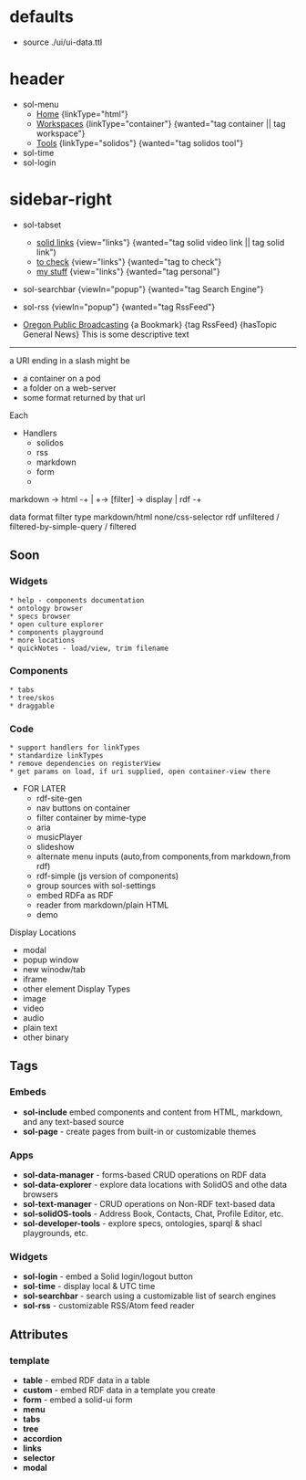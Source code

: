 # defaults
  * source ./ui/ui-data.ttl

# header

  * sol-menu
    * [Home]("./ui/home.html") {linkType="html"}
    * [Workspaces]()           {linkType="container"} {wanted="tag container || tag workspace"}
    * [Tools]()                {linkType="solidos"}   {wanted="tag solidos tool"}
  * sol-time
  * sol-login

# sidebar-right

  * sol-tabset
    * [solid links]() {view="links"}   {wanted="tag solid video link || tag solid link")
    * [to check]()    {view="links"}   {wanted="tag to check"}      
    * [my stuff]()    {view="links"}   {wanted="tag personal"}      
  * sol-searchbar     {viewIn="popup"} {wanted="tag Search Engine"} 
  * sol-rss           {viewIn="popup"} {wanted="tag RssFeed"}       


* [Oregon Public Broadcasting](https://api.opb.arcpublishing.com/feeds/rss/?website=opb)
    {a Bookmark}
    {tag RssFeed}
    {hasTopic General News}
    This is some descriptive text

-----------------------------------------------------------------------------


a URI ending in a slash might be

 * a container on a pod
 * a folder on a web-server
 * some format returned by that url

Each 


* Handlers
  * solidos
  * rss
  * markdown
  * form
  * 





markdown -> html -+ 
                  |
                  +-> [filter] -> display
                  |
            rdf  -+

 data format  filter type
markdown/html  none/css-selector
     rdf       unfiltered / filtered-by-simple-query / filtered






## Soon

### Widgets
    * help - components documentation
    * ontology browser
    * specs browser
    * open culture explorer
    * components playground
    * more locations
    * quickNotes - load/view, trim filename
### Components
    * tabs
    * tree/skos
    * draggable
### Code
    * support handlers for linkTypes
    * standardize linkTypes
    * remove dependencies on registerView
    * get params on load, if uri supplied, open container-view there

* FOR LATER
  * rdf-site-gen
  * nav buttons on container
  * filter container by mime-type
  * aria
  * musicPlayer
  * slideshow
  * alternate menu inputs (auto,from components,from markdown,from rdf)
  * rdf-simple (js version of components)
  * group sources with sol-settings
  * embed RDFa as RDF
  * reader from markdown/plain HTML
  * demo


Display Locations
 * modal
 * popup window
 * new winodw/tab
 * iframe
 * other element
Display Types
 * image
 * video
 * audio
 * plain text
 * other binary

## Tags

### Embeds
* **sol-include** embed components and content from HTML, markdown, and any text-based source
* **sol-page** - create pages from built-in or customizable themes


### Apps
* **sol-data-manager** - forms-based CRUD operations on RDF data
* **sol-data-explorer** - explore data locations with SolidOS and othe data browsers
* **sol-text-manager** - CRUD operations on Non-RDF text-based data
* **sol-solidOS-tools** - Address Book, Contacts, Chat, Profile Editor, etc.
* **sol-developer-tools** - explore specs, ontologies, sparql & shacl playgrounds, etc.

### Widgets
* **sol-login** - embed a Solid login/logout button
* **sol-time** - display local & UTC time
* **sol-searchbar** - search using a customizable list of search engines
* **sol-rss** - customizable RSS/Atom feed reader

## Attributes

### template
* **table** - embed RDF data in a table
* **custom** - embed RDF data in a template you create
* **form** - embed a solid-ui form
* **menu**
* **tabs**
* **tree**
* **accordion**
* **links**
* **selector**
* **modal**


<!--
* ontology browser
* specs browser
* open culture explorer
* playgrounds
    * components
    * shacl
    * sparql
    * turtle
    * json-ld

## SolidOS Tools <sol-solidos source="${webId}" tool="ProfileEditor" ...
* Profile Editor
* Preferences Editor
* Address Book
* Task Manager
* Chat




| sol-include      | embed components and content from HTML, markdown, and any text-based source
| sol-page         | create pages from built-in or customizable themes
| sol-table        | embed RDF data in a table
| sol-custom       | embed RDF data in a template you create
| sol-form         | embed a solid-ui form

| sol-login        | embed a Solid login/logout button
| sol-container    | UI for exploring containers with SolidOS and othe data browsers
| sol-data-manager | UI for CRUD operations on RDF documents
| sol-text-manager | UI for CRUD operations on text documents

| sol-time         | display local & UTC time
| sol-searchbar    | search using a customizable list of search engines
| sol-rss          | customizable RSS/Atom feed reader

menu
tabs
tree
accordion
links
selector
modal

modal
  source
  containerHeight
  containerWidth
  template="modal"sourceType
  buttonLabel



<h1>Solid Web Components</h1>
//
    original format of data : type = html | markdown | text | rdf
           display template : template = anchorList | selector | table | URL of custom template
filters for html & markdown : wanted = [any CSS selector]
     simple filters for RDF : wanted = predicate object (e.g. "hasTopic ScienceNews")


./dynamic/site-template.html - the sitewide html, things that go on every page
./pages/*.html - the page-specific html for each page in the site
./templates/*.html - html templates to display results of queries in pages
./embeds/*.html - html snippets to include in pages
./data/*.ttl - turtle files containing RDF data

All content can be located on local websites or pods or on the local file system.
When located in the file  system, they should 
mySite/
  dynamic/
    site-template.html
    data/*.ttl
    embeds/*.html
    templates/*.html
  static/

<head>
  <title>${PAGE_TITLE}</title>
</head>
<body id="${PAGE_FILENAME}">
  <sol-embed source="./embeds/banner.html"></sol-embed>
  <sol-embed source="./pages/${PAGE_PATH}"></sol-embed>
  <sol-embed source="./embeds/banner.html"></sol-embed>
</body></html>


<sol-component>./data/sample-component.html</sol-component>

<sol-rdf>./data/sample-rdf.ttl</sol-rdf>
<sol-rdf>./data/sample-rdf.ttl#1</sol-rdf>

# to-do

### attributes
* queryParams
* sparql

### Profile types
* typeRegistrations
* addressBooks
* taskLists
* friends
* communities

### interactive templates
* selector
* form (both?)
* reader (both?)
* menu (both?)
* tabs (both?)
* accordion (both)
* tree
* demo (cli)

### viewIn
* modal
* window

### interactive widgets
* searchbar
* rss

### future attributes for simple-query
* limit? 
* order?
* fields?